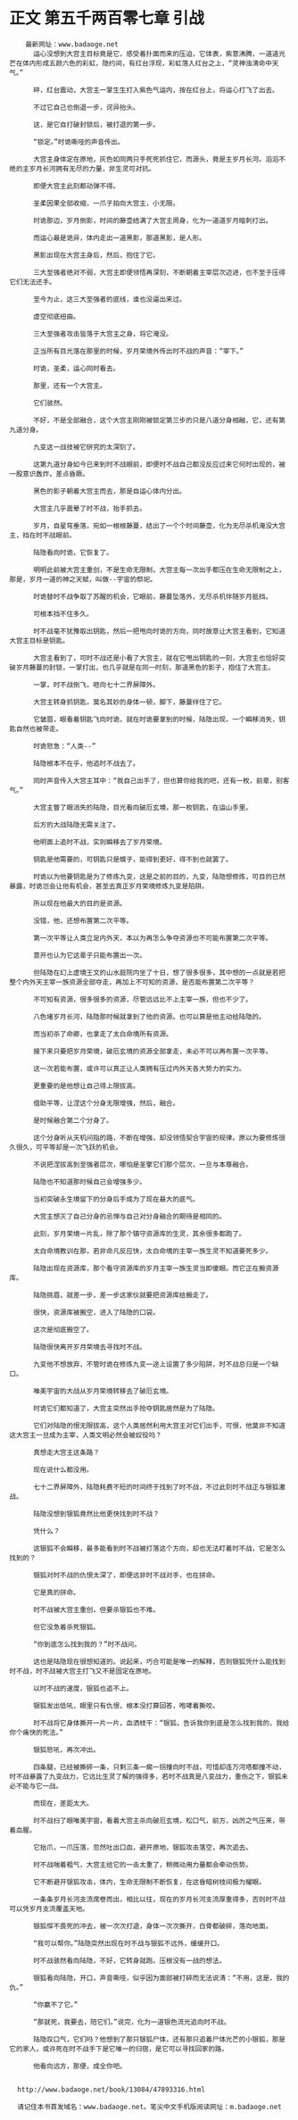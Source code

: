 # 正文 第五千两百零七章 引战
        最新网址：www.badaoge.net
          运心没想到大宫主目标竟是它，感受着扑面而来的压迫，它体表，紫意沸腾，一道道光芒在体内形成五颜六色的彩虹，隐约间，有红台浮现，彩虹落入红台之上，“灵神浊清命中天气。”
      
          砰，红台震动，大宫主一掌生生打入紫色气运内，按在红台上，将运心打飞了出去。
      
          不过它自己也倒退一步，诧异抬头。
      
          这，是它自打破封锁后，被打退的第一步。
      
          “锁定。”时诡嘶哑的声音传出。
      
          大宫主身体定在原地，灰色如同两只手死死抓住它，而源头，竟是主岁月长河。滔滔不绝的主岁月长河拥有无尽的力量，非生灵可对抗。
      
          即便大宫主此刻都动弹不得。
      
          圣柔因果全部收缩，一爪子拍向大宫主，小无限。
      
          时诡那边，岁月倒影，时间的藤壶结满了大宫主周身，化为一道道岁月暗刺打出。
      
          而运心最是诡异，体内走出一道黑影，那道黑影，是人形。
      
          黑影出现在大宫主身后，然后，抱住了它。
      
          三大至强者绝对不弱，大宫主即便领悟再深刻，不断朝着主宰层次迈进，也不至于压得它们无法还手。
      
          至今为止，这三大至强者的底线，谁也没逼出来过。
      
          虚空彻底扭曲。
      
          三大至强者攻击皆落于大宫主之身，将它淹没。
      
          正当所有目光落在那里的时候，岁月荣境外传出时不战的声音：“宰下。”
      
          时诡，圣柔，运心同时看去。
      
          那里，还有一个大宫主。
      
          它们骇然。
      
          不好，不是全部融合，这个大宫主刚刚被锁定第三步的只是八道分身相融，它，还有第九道分身。
      
          九变这一战技被它研究的太深刻了。
      
          这第九道分身如今已来到时不战眼前，即便时不战自己都没反应过来它何时出现的，被一股意识轰炸，差点昏厥。
      
          黑色的影子朝着大宫主而去，那是自运心体内分出。
      
          大宫主几乎震晕了时不战，抬手抓去。
      
          岁月，自星穹垂落，宛如一根根藤蔓，结出了一个个时间藤壶，化为无尽杀机淹没大宫主，挡在时不战眼前。
      
          陆隐看向时诡，它恢复了。
      
          明明此前被大宫主重创，不是生命无限制，大宫主每一次出手都压在生命无限制之上，那是，岁月一道的神之天赋，叫做--宇宙的祭祀。
      
          时诡替时不战争取了苏醒的机会，它眼前，藤蔓坠落外，无尽杀机伴随岁月抵挡。
      
          可根本挡不住多久。
      
          时不战毫不犹豫取出钥匙，然后一把甩向时诡的方向，同时故意让大宫主看到，它知道大宫主目标是钥匙。
      
          大宫主看到了，可时不战还是小看了大宫主，就在它甩出钥匙的一刻，大宫主也恰好突破岁月藤蔓的封锁，一掌打出，也几乎就是在同一时刻，那道黑色的影子，抱住了大宫主。
      
          一掌，时不战倒飞，咂向七十二界屏障外。
      
          大宫主转身抓钥匙，莫名其妙的身体一顿，脚下，藤蔓绊住了它。
      
          它皱眉，眼看着钥匙飞向时诡，就在时诡要拿到的时候，陆隐出现，一个瞬移消失，钥匙自然也被带走。
      
          时诡怒急：“人类--”
      
          陆隐根本不在乎，他追时不战去了。
      
          同时声音传入大宫主耳中：“我自己出手了，但也算你给我的吧，还有一枚，前辈，别客气。”
      
          大宫主瞥了眼消失的陆隐，目光看向破厄玄境，那一枚钥匙，在运山手里。
      
          后方的大战陆隐无需关注了。
      
          他明面上追时不战，实则瞬移去了岁月荣境。
      
          钥匙是他需要的，可钥匙只是幌子，能得到更好，得不到也就罢了。
      
          时诡以为他要钥匙是为了修炼九变，这是之前的目的，九变，陆隐想修炼，可目的已然暴露，时诡岂会让他有机会，甚至去真正岁月荣境修炼九变是陷阱。
      
          所以现在他最大的目的是资源。
      
          没错，他，还想布置第二次平等。
      
          第一次平等让人类立足内外天，本以为再怎么争夺资源也不可能布置第二次平等。
      
          意开也认为它这辈子只能布置出一次。
      
          但陆隐在幻上虚境王文的山水庭院内坐了十日，想了很多很多，其中想的一点就是若把整个内外天主宰一族资源全部夺走，再加上不可知的资源，是否能布置第二次平等？
      
          不可知有资源，很多很多的资源，尽管远远比不上主宰一族，但也不少了。
      
          八色堵岁月长河，陆隐那时候就拿到了他的资源。也可以算是他主动给陆隐的。
      
          而当初杀了命卿，也拿走了太白命境所有资源。
      
          接下来只要把岁月荣境，破厄玄境的资源全部拿走，未必不可以再布置一次平等。
      
          这一次若能布置，或许可以真正让人类拥有压过内外天各大势力的实力。
      
          更重要的是他想让自己得上限拔高。
      
          借助平等，让涅这个分身无限增强，然后，融合。
      
          是时候融合第二个分身了。
      
          这个分身听从天机问指的路，不断在增强，却没领悟契合宇宙的规律。原以为要修炼很久很久，可平等却是一次飞跃的机会。
      
          不说把涅拔高到至强者层次，哪怕是圣擎它们那个层次，一旦与本尊融合。
      
          陆隐也不知道那时候自己会增强多少。
      
          当初突破永生境留下的分身后手成为了现在最大的底气。
      
          大宫主想灭了自己分身的忌惮与自己对分身融合的期待是相同的。
      
          此刻，岁月荣境一片乱，除了那个镇守资源库的生灵，其余很多都跑了。
      
          太白命境教训在那，若非命凡反应快，太白命境的主宰一族生灵不知道要死多少。
      
          陆隐出现在资源库，那个看守资源库的岁月主宰一族生灵当即傻眼。而它正在搬资源库。
      
          陆隐挑眉，就差一步，差一步这家伙就要把资源库给搬走了。
      
          很快，资源库被搬空，进入了陆隐的口袋。
      
          这次是彻底搬空了。
      
          陆隐很快离开岁月荣境去寻找时不战。
      
          九变他不想放弃，不管时诡在修炼九变一途上设置了多少陷阱，时不战总归是一个缺口。
      
          唯美宇宙的大战从岁月荣境转移去了破厄玄境。
      
          时诡它们都知道了，大宫主突然出手抢夺钥匙居然是为了陆隐。
      
          它们对陆隐的恨无限拔高，这个人类居然利用大宫主对它们出手，可恨，他莫非不知道这大宫主一旦成为主宰，人类文明必然会被奴役吗？
      
          真想走大宫主这条路？
      
          现在说什么都没用。
      
          七十二界屏障外，陆隐耗费不短的时间终于找到了时不战，不过此刻时不战正与银狐激战。
      
          陆隐没想到银狐竟然比他更快找到时不战？
      
          凭什么？
      
          这银狐不会瞬移，最多能看到时不战被打落这个方向，却也无法盯着时不战，它是怎么找到的？
      
          银狐对时不战的仇恨太深了，即便远非时不战对手，也在拼命。
      
          它是真的拼命。
      
          时不战被大宫主重创，但要杀银狐也不难。
      
          但它没急着杀死银狐。
      
          “你到底怎么找到我的？”时不战问。
      
          这也是陆隐现在很想知道的。说起来，巧合可能是唯一的解释，否则银狐凭什么能找到时不战，时不战被大宫主打飞又不是固定在原地。
      
          以时不战的速度，银狐也追不上。
      
          银狐发出低吼，眼里只有仇恨，根本没打算回答，咆哮着撕咬。
      
          时不战将它身体撕开一片一片，血洒枝干：“银狐，告诉我你到底是怎么找到我的，我给你个痛快的死法。”
      
          银狐怒吼，再次冲出。
      
          四条腿，已经被撕碎一条，只剩三条一瘸一拐撞向时不战，可惜却连万河塔都撞不动，时不战暴露了九变战力，它远比生灵了解的强得多，若时不战真是八变战力，重伤之下，银狐未必不能与它一战。
      
          而现在，差距太大。
      
          时不战扫了眼唯美宇宙，看着大宫主杀向破厄玄境，松口气，前方，凶厉之气压来，带着血腥。
      
          它抬爪，一爪压落，忽然吐出口血，避开原地，银狐攻击落空，再次追去。
      
          时不战喘着粗气，大宫主给它的一击太重了，稍微动用力量都会牵动伤势。
      
          它不断避开银狐攻击，体内，生命无限制不断恢复，在这昏暗树枝间极为耀眼。
      
          一条条岁月长河支流席卷而出，相比以往，现在的岁月长河支流厚重得多，否则时不战可以凭岁月支流覆盖天地。
      
          银狐悍不畏死的冲去，被一次次打退，身体一次次撕开，白骨都破碎，落向地面。
      
          “我可以帮你。”陆隐突然出现在时不战与银狐不远外，缓缓开口。
      
          时不战骇然看向陆隐，不好，它转身就跑。压根没有一战的想法。
      
          银狐看向陆隐，开口，声音嘶哑，似乎因为面部被打碎而无法说清：“不用，这是，我的仇。”
      
          “你赢不了它。”
      
          “那就死，我要去，陪它们。”说完，化为一道银色流光追向时不战。
      
          陆隐叹口气，它们吗？他想到了那只银狐尸体，还有那只追着尸体光芒的小银狐，那是它的家人，或许死在时不战手下是它唯一的归宿，是它可以寻找回家的路。
      
          他看向远方，那便，成全你吧。
      
      
      http://www.badaoge.net/book/13084/47893316.html
      
      请记住本书首发域名：www.badaoge.net。笔尖中文手机版阅读网址：m.badaoge.net